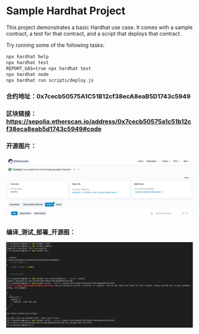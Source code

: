 # Sample Hardhat Project

This project demonstrates a basic Hardhat use case. It comes with a sample contract, a test for that contract, and a script that deploys that contract.

Try running some of the following tasks:

```shell
npx hardhat help
npx hardhat test
REPORT_GAS=true npx hardhat test
npx hardhat node
npx hardhat run scripts/deploy.js
```


### 合约地址：0x7cecb50575A1C51B12cf38ecA8eaB5D1743c5949
### 区块链接：https://sepolia.etherscan.io/address/0x7cecb50575a1c51b12cf38eca8eab5d1743c5949#code

### 开源图片：
![image](https://github.com/cengsh/upchaincamp/blob/main/W1-2/verify.png)

### 编译_测试_部署_开源图：
![image](https://github.com/cengsh/upchaincamp/blob/main/W1-2/%E7%BC%96%E8%AF%91_%E6%B5%8B%E8%AF%95_%E9%83%A8%E7%BD%B2_%E5%BC%80%E6%BA%90.png)


